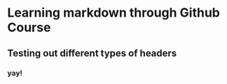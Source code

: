 # Learning markdown through Github Course #
## Testing out different types of headers ##
### yay! ###
